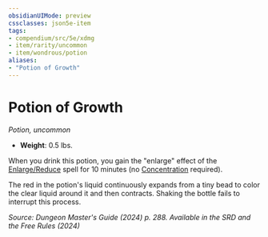 ```yaml
---
obsidianUIMode: preview
cssclasses: json5e-item
tags:
- compendium/src/5e/xdmg
- item/rarity/uncommon
- item/wondrous/potion
aliases: 
- "Potion of Growth"
---
```

# Potion of Growth
*Potion, uncommon*  


- **Weight**: 0.5 lbs.

When you drink this potion, you gain the "enlarge" effect of the [Enlarge/Reduce](/3-Mechanics/CLI/spells/enlarge-reduce-xphb.md) spell for 10 minutes (no [Concentration](conditions.md#Concentration) required).

The red in the potion's liquid continuously expands from a tiny bead to color the clear liquid around it and then contracts. Shaking the bottle fails to interrupt this process.

*Source: Dungeon Master's Guide (2024) p. 288. Available in the <span title='Systems Reference Document (5.2)'>SRD</span> and the Free Rules (2024)*